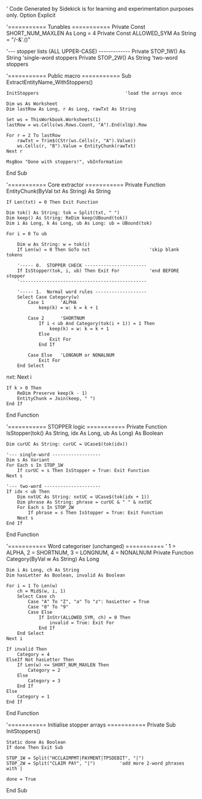 ' Code Generated by Sidekick is for learning and experimentation purposes only.
Option Explicit

'=========== Tunables ===========
Private Const SHORT_NUM_MAXLEN As Long = 4
Private Const ALLOWED_SYM      As String = "/-&'.()"

'--- stopper lists (ALL UPPER-CASE) -------------
Private STOP_1W() As String      'single-word stoppers
Private STOP_2W() As String      'two-word  stoppers

'=========== Public macro ===========
Sub ExtractEntityName_WithStoppers()

    InitStoppers                                'load the arrays once

    Dim ws As Worksheet
    Dim lastRow As Long, r As Long, rawTxt As String

    Set ws = ThisWorkbook.Worksheets(1)
    lastRow = ws.Cells(ws.Rows.Count, "A").End(xlUp).Row

    For r = 2 To lastRow
        rawTxt = Trim$(CStr(ws.Cells(r, "A").Value))
        ws.Cells(r, "B").Value = EntityChunk(rawTxt)
    Next r

    MsgBox "Done with stoppers!", vbInformation
End Sub


'=========== Core extractor ===========
Private Function EntityChunk(ByVal txt As String) As String

    If Len(txt) = 0 Then Exit Function

    Dim tok() As String: tok = Split(txt, " ")
    Dim keep() As String: ReDim keep(UBound(tok))
    Dim i As Long, k As Long, ub As Long: ub = UBound(tok)

    For i = 0 To ub

        Dim w As String: w = tok(i)
        If Len(w) = 0 Then GoTo nxt                      'skip blank tokens

        '----- 0.  STOPPER CHECK -----------------------
        If IsStopper(tok, i, ub) Then Exit For           'end BEFORE stopper
        '-----------------------------------------------

        '----- 1.  Normal word rules -------------------
        Select Case Category(w)
            Case 1      'ALPHA
                keep(k) = w: k = k + 1

            Case 2      'SHORTNUM
                If i < ub And Category(tok(i + 1)) = 1 Then
                    keep(k) = w: k = k + 1
                Else
                    Exit For
                End If

            Case Else   'LONGNUM or NONALNUM
                Exit For
        End Select
nxt:
    Next i

    If k > 0 Then
        ReDim Preserve keep(k - 1)
        EntityChunk = Join(keep, " ")
    End If
End Function


'=========== STOPPER logic ===========
Private Function IsStopper(tok() As String, idx As Long, ub As Long) As Boolean

    Dim curUC As String: curUC = UCase$(tok(idx))

    '--- single-word ------------------
    Dim s As Variant
    For Each s In STOP_1W
        If curUC = s Then IsStopper = True: Exit Function
    Next s

    '--- two-word ---------------------
    If idx < ub Then
        Dim nxtUC As String: nxtUC = UCase$(tok(idx + 1))
        Dim phrase As String: phrase = curUC & " " & nxtUC
        For Each s In STOP_2W
            If phrase = s Then IsStopper = True: Exit Function
        Next s
    End If
End Function


'=========== Word categoriser (unchanged) ===========
'  1 = ALPHA, 2 = SHORTNUM, 3 = LONGNUM, 4 = NONALNUM
Private Function Category(ByVal w As String) As Long

    Dim i As Long, ch As String
    Dim hasLetter As Boolean, invalid As Boolean

    For i = 1 To Len(w)
        ch = Mid$(w, i, 1)
        Select Case ch
            Case "A" To "Z", "a" To "z": hasLetter = True
            Case "0" To "9"
            Case Else
                If InStr(ALLOWED_SYM, ch) = 0 Then
                    invalid = True: Exit For
                End If
        End Select
    Next i

    If invalid Then
        Category = 4
    ElseIf Not hasLetter Then
        If Len(w) <= SHORT_NUM_MAXLEN Then
            Category = 2
        Else
            Category = 3
        End If
    Else
        Category = 1
    End If
End Function


'=========== Initialise stopper arrays ===========
Private Sub InitStoppers()

    Static done As Boolean
    If done Then Exit Sub

    STOP_1W = Split("HCCLAIMPMT|PAYMENT|TPSDEBIT", "|")
    STOP_2W = Split("CLAIM PAY", "|")         'add more 2-word phrases with |

    done = True
End Sub
